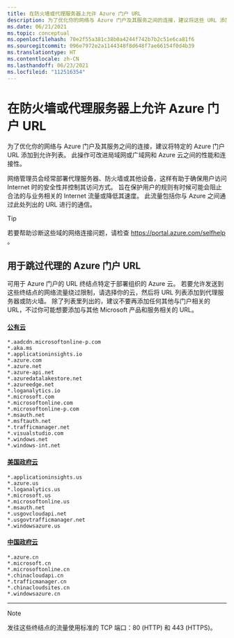 ```yaml
---
title: 在防火墙或代理服务器上允许 Azure 门户 URL
description: 为了优化你的网络与 Azure 门户及其服务之间的连接，建议将这些 URL 添加到允许列表。
ms.date: 06/21/2021
ms.topic: conceptual
ms.openlocfilehash: 70e2f55a381c38b0a4244f742b7b2c51e6ca81f6
ms.sourcegitcommit: 096e7972e2a1144348f8d648f7ae66154f0d4b39
ms.translationtype: HT
ms.contentlocale: zh-CN
ms.lasthandoff: 06/23/2021
ms.locfileid: "112516354"
---
```

# <a name="allow-the-azure-portal-urls-on-your-firewall-or-proxy-server"></a>在防火墙或代理服务器上允许 Azure 门户 URL

为了优化你的网络与 Azure 门户及其服务之间的连接，建议将特定的 Azure 门户 URL 添加到允许列表。 此操作可改进局域网或广域网和 Azure 云之间的性能和连接性。

网络管理员会经常部署代理服务器、防火墙或其他设备，这样有助于确保用户访问 Internet 时的安全性并控制其访问方式。 旨在保护用户的规则有时候可能会阻止合法的与业务相关的 Internet 流量或降低其速度。 此流量包括你与 Azure 之间通过此处列出的 URL 进行的通信。

> [!TIP]
> 若要帮助诊断这些域的网络连接问题，请检查 https://portal.azure.com/selfhelp 。

## <a name="azure-portal-urls-for-proxy-bypass"></a>用于跳过代理的 Azure 门户 URL

可用于 Azure 门户的 URL 终结点特定于部署组织的 Azure 云。 若要允许发送到这些终结点的网络流量绕过限制，请选择你的云，然后将 URL 列表添加到代理服务器或防火墙。 除了列表里列出的，建议不要再添加任何其他与门户相关的 URL，不过你可能想要添加与其他 Microsoft 产品和服务相关的 URL。

#### <a name="public-cloud"></a>[公有云](#tab/public-cloud)

```
*.aadcdn.microsoftonline-p.com
*.aka.ms
*.applicationinsights.io
*.azure.com
*.azure.net
*.azure-api.net
*.azuredatalakestore.net
*.azureedge.net
*.loganalytics.io
*.microsoft.com
*.microsoftonline.com
*.microsoftonline-p.com
*.msauth.net
*.msftauth.net
*.trafficmanager.net
*.visualstudio.com
*.windows.net
*.windows-int.net
```

#### <a name="us-government-cloud"></a>[美国政府云](#tab/us-government-cloud)

```
*.applicationinsights.us
*.azure.us
*.loganalytics.us
*.microsoft.us
*.microsoftonline.us
*.msauth.net
*.usgovcloudapi.net
*.usgovtrafficmanager.net
*.windowsazure.us
```

#### <a name="china-government-cloud"></a>[中国政府云](#tab/china-government-cloud)

```
*.azure.cn
*.microsoft.cn
*.microsoftonline.cn
*.chinacloudapi.cn
*.trafficmanager.cn
*.chinacloudsites.cn
*.windowsazure.cn
```
---

> [!NOTE]
> 发往这些终结点的流量使用标准的 TCP 端口：80 (HTTP) 和 443 (HTTPS)。
